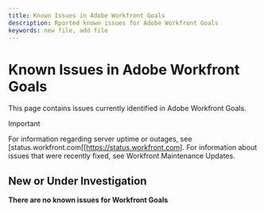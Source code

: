 ```yaml
---
title: Known Issues in Adobe Workfront Goals
description: Rported known issues for Adobe Workfront Goals
keywords: new file, add file
---
```


# Known Issues in Adobe Workfront Goals

This page contains issues currently identified in Adobe Workfront Goals.

>[!IMPORTANT]
>
>For information regarding server uptime or outages, see [status.workfront.com[[https://status.workfront.com]. For information about issues that were recently fixed, see Workfront Maintenance Updates.

## New or Under Investigation

**There are no known issues for Workfront Goals**

<!--


-->